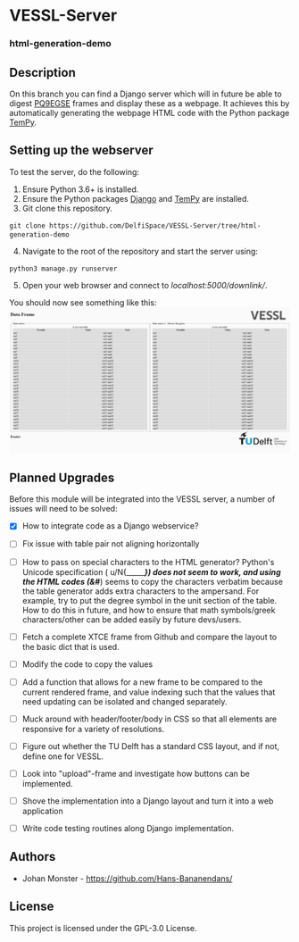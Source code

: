# VESSL-Server

### html-generation-demo

## Description
On this branch you can find a Django server which will in future be able to digest [PQ9EGSE](https://github.com/DelfiSpace/PQ9EGSE) frames and display these as a webpage. It achieves this by automatically generating the webpage HTML code with the Python package [TemPy](https://github.com/Hrabal/TemPy).


## Setting up the webserver
To test the server, do the following:
1. Ensure Python 3.6+ is installed.
2. Ensure the Python packages [Django](https://www.djangoproject.com/download/) and [TemPy](https://github.com/Hrabal/TemPy) are installed.
3. Git clone this repository.
```
git clone https://github.com/DelfiSpace/VESSL-Server/tree/html-generation-demo
```
4. Navigate to the root of the repository and start the server using: 
```
python3 manage.py runserver
```
5. Open your web browser and connect to *localhost:5000/downlink/*.

You should now see something like this:
![alt text](./progress.png?raw=true)


## Planned Upgrades
Before this module will be integrated into the VESSL server, a number of issues will need to be solved:
- [X] How to integrate code as a Django webservice?
- [ ] Fix issue with table pair not aligning horizontally
- [ ] How to pass on special characters to the HTML generator? Python's Unicode specification ( u/N{________}) does not seem to work, and using the HTML codes (&#___) seems to copy the characters verbatim because the table generator adds extra characters to the ampersand. For example, try to put the degree symbol in the unit section of the table. How to do this in future, and how to ensure that math symbols/greek characters/other can be added easily by future devs/users.
- [ ] Fetch a complete XTCE frame from Github and compare the layout to the basic dict that is used.
- [ ] Modify the code to copy the values
- [ ] Add a function that allows for a new frame to be compared to the current rendered frame, and value indexing such that the values that need updating can be isolated and changed separately.
- [ ] Muck around with header/footer/body in CSS so that all elements are responsive for a variety of resolutions.
- [ ] Figure out whether the TU Delft has a standard CSS layout, and if not, define one for VESSL.
- [ ] Look into "upload"-frame and investigate how buttons can be implemented.
- [ ] Shove the implementation into a Django layout and turn it into a web application
- [ ] Write code testing routines along Django implementation.


## Authors
 - Johan Monster - https://github.com/Hans-Bananendans/

## License
This project is licensed under the GPL-3.0 License.